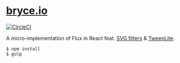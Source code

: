 # [bryce.io](http://www.bryce.io) 

[![CircleCI](https://circleci.com/gh/brycedorn/brycedorn.github.io/tree/master.svg?style=svg&circle-token=fb1a479a8f2d96d5c8a0c3075d112f26a1fbaa5c)](https://circleci.com/gh/brycedorn/brycedorn.github.io/tree/master)

A micro-implementation of Flux in React feat. [SVG filters](http://www.w3.org/TR/SVG/filters.html) & [TweenLite](https://greensock.com/tweenlite).

```
$ npm install
$ gulp
```
